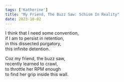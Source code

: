 ```yaml
---
tags: ['Katherine']
title: "My Friend, The Buzz Saw: Schism In Reality"
date: 2023-10-02
---
```


I think that I need some convention,  
if I am to persist in retention,  
in this dissected purgatory,  
this infinite detention.

Coz my friend, the buzz saw,  
recently learned to crawl,  
to throttle her RPM enough  
to find her grip inside this wall.
